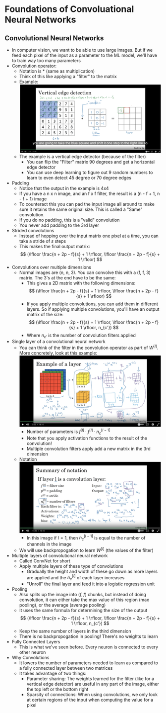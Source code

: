 # Foundations of Convoluational Neural Networks

## Convolutional Neural Networks
* In computer vision, we want to be able to use large images. But if we feed each pixel of the input as a parameter to the ML model, we'll have to train way too many parameters
* Convolution operator:
  * Notation is $*$ (same as multiplication)
  * Think of this like applying a "filter" to the matrix
  * Example:
  ![Convolution example](./convolution_example.png)
  * The example is a vertical edge detector (because of the filter)
    * You can flip the "Filter" matrix 90 degrees and get a horizontal edge detector
    * You can use deep learning to figure out 9 random numbers to learn to even detect 45 degree or 70 degree edges
* Padding
  * Notice that the output in the example is 4x4
  * If you have a n x n image, and an f x f filter, the result is a (n - f + 1, n - f + 1) image
  * To counteract this you can pad the input image all around to make sure it retains the same original size. This is called a "Same" convolution. 
  * If you do no padding, this is a "valid" convolution
  * You never add padding to the 3rd layer
* Strided convolutions
  * Instead of hopping over the input matrix one pixel at a time, you can take a stride of $s$ steps
  * This makes the final output matrix:
  $$
  (\lfloor \frac{n + 2p - f}{s} + 1 \rfloor, \lfloor \frac{n + 2p - f}{s} + 1 \rfloor)
  $$
* Convolutions over multiple dimensions
  * Normal images are (n, n, 3). You can convolve this with a (f, f, 3) matrix. The 3's at the end have to be the same:
    * This gives a 2D matrix with the following dimensions:
    $$
    (\lfloor \frac{n + 2p - f}{s} + 1 \rfloor, \lfloor \frac{n + 2p - f}{s} + 1 \rfloor)
    $$
    * If you apply multiple convolutions, you can add them in different layers. So if applying multiple convolutions, you'll have an output matrix of the size:
    $$
    (\lfloor \frac{n + 2p - f}{s} + 1 \rfloor, \lfloor \frac{n + 2p - f}{s} + 1 \rfloor, n_{c'})
    $$
    * Where $n_{c'}$ is the number of convolution filters applied
* Single layer of a convolutional neural network
  * You can think of the filter in the convolution operator as part of $W^{[l]}$. More concretely, look at this example:
    ![Convolution Neural Nets](./convolution_neural_nets.png)
    * Number of parameters is $f^{[l]} \cdot f^{[l]} \cdot n_c^{[l - 1]}$
    * Note that you apply activation functions to the result of the convolution!
    * Multiple convolution filters apply add a new matrix in the 3rd dimension 
  * Notation
  ![Convolution Notation](./convolution_notation.png)
    * In this image if $l = 1$, then $n_c^{[l - 1]}$ is equal to the number of channels in the image
  * We will use backpropogation to learn $W^{[l]}$ (the values of the filter)
* Multiple layers of convolutional neural network
  * Called ConvNet for short
  * Apply multiple layers of these type of convolutions
    * Gradually the height and width of these go down as more layers are applied and the $n_c^{[l]}$ of each layer increases
    * "Unroll" the final layer and feed it into a logistic regression unit
* Pooling
  * Also splits up the image into $(f, f)$ chunks, but instead of doing convolution, it can either take the max value of this region (max pooling), or the average (average pooling)
  * It uses the same formula for determining the size of the output
  $$
    (\lfloor \frac{n + 2p - f}{s} + 1 \rfloor, \lfloor \frac{n + 2p - f}{s} + 1 \rfloor, n_{c'})
  $$
  * Keep the same number of layers in the third dimension
  * There is no backpropogation in pooling! There's no weights to learn
* Fully Connected Layers
  * This is what we've seen before. Every neuron is connected to every other neuron
* Why Convolutions
  * It lowers the number of parameters needed to learn as compared to a fully connected layer between two matrices
  * It takes advantage of two things:
    * Parameter sharing: The weights learned for the filter (like for a vertical edge detector) are useful in any part of the image, either the top left or the bottom right
    * Sparsity of connections: When using convolutions, we only look at certain regions of the input when computing the value for a pixel